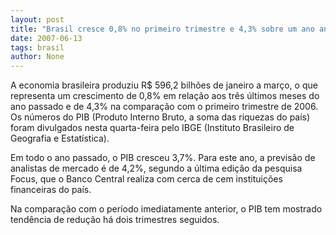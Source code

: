 ```yaml
---
layout: post
title: "Brasil cresce 0,8% no primeiro trimestre e 4,3% sobre um ano antes"
date: 2007-06-13
tags: brasil
author: None
---
```

A economia brasileira produziu R$ 596,2 bilh&otilde;es de janeiro a mar&ccedil;o, o que representa um crescimento de 0,8% em rela&ccedil;&atilde;o aos tr&ecirc;s &uacute;ltimos meses do ano passado e de 4,3% na compara&ccedil;&atilde;o com o primeiro trimestre de 2006. Os n&uacute;meros do PIB (Produto Interno Bruto, a soma das riquezas do pa&iacute;s) foram divulgados nesta quarta-feira pelo IBGE (Instituto Brasileiro de Geografia e Estat&iacute;stica). 

Em todo o ano passado, o PIB cresceu 3,7%. Para este ano, a previs&atilde;o de analistas de mercado &eacute; de 4,2%, segundo a &uacute;ltima edi&ccedil;&atilde;o da pesquisa Focus, que o Banco Central realiza com cerca de cem institui&ccedil;&otilde;es financeiras do pa&iacute;s.

Na compara&ccedil;&atilde;o com o per&iacute;odo imediatamente anterior, o PIB tem mostrado tend&ecirc;ncia de redu&ccedil;&atilde;o h&aacute; dois trimestres seguidos. 